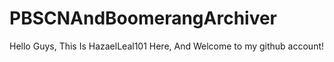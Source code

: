 # PBSCNAndBoomerangArchiver
Hello Guys, This Is HazaelLeal101 Here, And Welcome to my github account!
